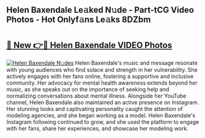 ## Helen Baxendale Le𝚊ked N𝚞de - Part-tCG Video Photos - Hot Onlyf𝚊ns Le𝚊ks 8DZbm

# <h2><a href="http://ab32719.deff.icu/?id=Helen+Baxendale">🔗 New 👉🔴 Helen Baxendale VIDEO Photos</a></h2>

[![Helen Baxendale N𝚞des](https://i.imgur.com/rIISA9y.gif)](http://ab32719.deff.icu/?id=Helen+Baxendale)
Helen Baxendale's music and message resonate with young audiences who find solace and strength in her vulnerability. She actively engages with her fans online, fostering a supportive and inclusive community. Her advocacy for mental health awareness extends beyond her music, as she speaks out on the importance of seeking help and normalizing conversations about mental illness. Alongside her YouTube channel, Helen Baxendale also maintained an active presence on Instagram. Her stunning looks and captivating personality caught the attention of modeling agencies, and she began working as a model. Helen Baxendale's Instagram following continued to grow, and she used the platform to engage with her fans, share her experiences, and showcase her modeling work.

